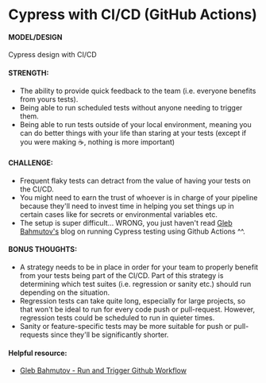 # Cypress with CI/CD (GitHub Actions)

#### MODEL/DESIGN
Cypress design with CI/CD

#### STRENGTH: 
- The ability to provide quick feedback to the team (i.e. everyone benefits from yours tests).
- Being able to run scheduled tests without anyone needing to trigger them.
- Being able to run tests outside of your local environment, meaning you can do better things with your life than staring at your tests (except if you were making :coffee:, nothing is more important)

#### CHALLENGE: 
- Frequent flaky tests can detract from the value of having your tests on the CI/CD.
- You might need to earn the trust of whoever is in charge of your pipeline because they'll need to invest time in helping you set things up in certain cases like for secrets or environmental variables etc.
- The setup is super difficult... WRONG, you just haven't read [Gleb Bahmutov's](https://glebbahmutov.com/blog/run-and-trigger-github-workflow/) blog on running Cypress testing using Github Actions ^^.

#### BONUS THOUGHTS:
- A strategy needs to be in place in order for your team to properly benefit from your tests being part of the CI/CD. Part of this strategy is determining which test suites (i.e. regression or sanity etc.) should run depending on the situation. 
- Regression tests can take quite long, especially for large projects, so that won't be ideal to run for every code push or pull-request. However, regression tests could be scheduled to run in quieter times.
- Sanity or feature-specific tests may be more suitable for push or pull-requests since they'll be significantly shorter.

#### Helpful resource:
- [Gleb Bahmutov - Run and Trigger Github Workflow](https://glebbahmutov.com/blog/run-and-trigger-github-workflow/)